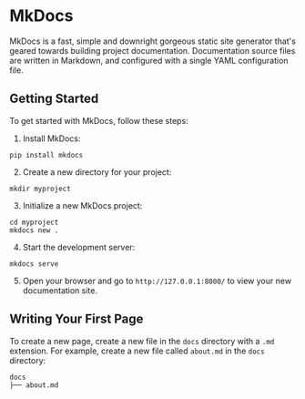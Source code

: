 #    MkDocs

MkDocs is a fast, simple and downright gorgeous static site generator that's geared towards building project documentation. Documentation source files are written in Markdown, and configured with a single YAML configuration file.

## Getting Started

To get started with MkDocs, follow these steps:

1. Install MkDocs:

```
pip install mkdocs
```

2. Create a new directory for your project:

```
mkdir myproject
```

3. Initialize a new MkDocs project:

```
cd myproject
mkdocs new .
```

4. Start the development server:

```
mkdocs serve
```

5. Open your browser and go to `http://127.0.0.1:8000/` to view your new documentation site.

## Writing Your First Page

To create a new page, create a new file in the `docs` directory with a `.md` extension. For example, create a new file called `about.md` in the `docs` directory:

```
docs
├── about.md